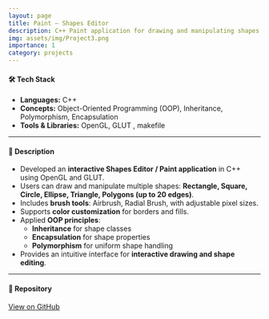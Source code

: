 ```yaml
---
layout: page
title: Paint – Shapes Editor
description: C++ Paint application for drawing and manipulating shapes using OOP concepts and OpenGL.
img: assets/img/Project3.png
importance: 1
category: projects
---
```


#### 🛠️ Tech Stack
- **Languages:** C++  
- **Concepts:** Object-Oriented Programming (OOP), Inheritance, Polymorphism, Encapsulation  
- **Tools & Libraries:** OpenGL, GLUT , makefile

---

#### 📌 Description
- Developed an **interactive Shapes Editor / Paint application** in C++ using OpenGL and GLUT.  
- Users can draw and manipulate multiple shapes: **Rectangle, Square, Circle, Ellipse, Triangle, Polygons (up to 20 edges)**.  
- Includes **brush tools**: Airbrush, Radial Brush, with adjustable pixel sizes.  
- Supports **color customization** for borders and fills.  
- Applied **OOP principles**:  
  - **Inheritance** for shape classes  
  - **Encapsulation** for shape properties  
  - **Polymorphism** for uniform shape handling  
- Provides an intuitive interface for **interactive drawing and shape editing**.  

---

#### 🔗 Repository
[View on GitHub](https://github.com/abhi25072002/Paint_OOPS)